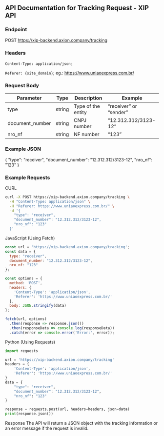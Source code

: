 ## API Documentation for Tracking Request - XIP API

### Endpoint
POST https://xip-backend.axion.company/tracking

### Headers
`Content-Type: application/json`;

`Referer: {site_domain}`; eg.: https://www.uniaoexpress.com.br/

### Request Body

| Parameter | Type | Description | Example | 
| ------------- | ------------- | ------------- | ------------- |
| type | string | Type of the entity | “receiver” or “sender” | 
| document_number | string | CNPJ number | “12.312.312/3123-12” | 
| nro_nf | string | NF number | “123” | 

### Example JSON
{
  "type": "receiver",
  "document_number": "12.312.312/3123-12",
  "nro_nf": "123"
}

### Example Requests
CURL
```bash
curl -X POST https://xip-backend.axion.company/tracking \
  -H "Content-Type: application/json" \
  -H "Referer: https://www.uniaoexpress.com.br/" \
  -d '{
    "type": "receiver",
    "document_number": "12.312.312/3123-12",
    "nro_nf": "123"
  }'
```
JavaScript (Using Fetch)
```js
const url = 'https://xip-backend.axion.company/tracking';
const data = {
  type: "receiver",
  document_number: "12.312.312/3123-12",
  nro_nf: "123"
};

const options = {
  method: 'POST',
  headers: {
    'Content-Type': 'application/json',
    'Referer': 'https://www.uniaoexpress.com.br/'
  },
  body: JSON.stringify(data)
};

fetch(url, options)
  .then(response => response.json())
  .then(responseData => console.log(responseData))
  .catch(error => console.error('Error:', error));
```

Python (Using Requests)
```python
import requests

url = 'https://xip-backend.axion.company/tracking'
headers = {
    'Content-Type': 'application/json',
    'Referer': 'https://www.uniaoexpress.com.br/'
}
data = {
    "type": "receiver",
    "document_number": "12.312.312/3123-12",
    "nro_nf": "123"
}

response = requests.post(url, headers=headers, json=data)
print(response.json())
```

Response
The API will return a JSON object with the tracking information or an error message if the request is invalid. 
